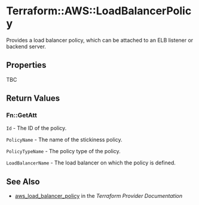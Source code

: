 # Terraform::AWS::LoadBalancerPolicy

Provides a load balancer policy, which can be attached to an ELB listener or backend server.

## Properties

TBC

## Return Values

### Fn::GetAtt

`Id` - The ID of the policy.

`PolicyName` - The name of the stickiness policy.

`PolicyTypeName` - The policy type of the policy.

`LoadBalancerName` - The load balancer on which the policy is defined.

## See Also

* [aws_load_balancer_policy](https://www.terraform.io/docs/providers/aws/r/load_balancer_policy.html) in the _Terraform Provider Documentation_